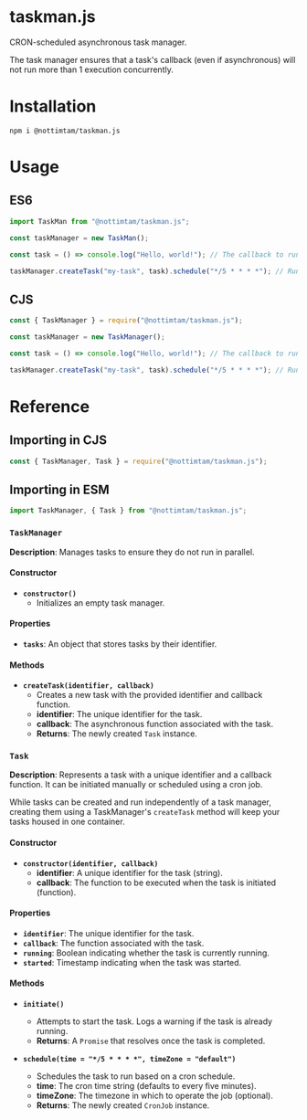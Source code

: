 # taskman.js

CRON-scheduled asynchronous task manager.

The task manager ensures that a task's callback (even if asynchronous) will not run more than 1 execution concurrently.

# Installation

```terminal
npm i @nottimtam/taskman.js
```

# Usage

## ES6

```js
import TaskMan from "@nottimtam/taskman.js";

const taskManager = new TaskMan();

const task = () => console.log("Hello, world!"); // The callback to run.

taskManager.createTask("my-task", task).schedule("*/5 * * * *"); // Run the task every 5 minutes.
```

## CJS

```js
const { TaskManager } = require("@nottimtam/taskman.js");

const taskManager = new TaskManager();

const task = () => console.log("Hello, world!"); // The callback to run.

taskManager.createTask("my-task", task).schedule("*/5 * * * *"); // Run the task every 5 minutes.
```

# Reference

## Importing in CJS

```js
const { TaskManager, Task } = require("@nottimtam/taskman.js");
```

## Importing in ESM

```js
import TaskManager, { Task } from "@nottimtam/taskman.js";
```

### `TaskManager`

**Description**: Manages tasks to ensure they do not run in parallel.

#### Constructor

-   **`constructor()`**
    -   Initializes an empty task manager.

#### Properties

-   **`tasks`**: An object that stores tasks by their identifier.

#### Methods

-   **`createTask(identifier, callback)`**
    -   Creates a new task with the provided identifier and callback function.
    -   **identifier**: The unique identifier for the task.
    -   **callback**: The asynchronous function associated with the task.
    -   **Returns**: The newly created `Task` instance.

### `Task`

**Description**: Represents a task with a unique identifier and a callback function. It can be initiated manually or scheduled using a cron job.

While tasks can be created and run independently of a task manager, creating them using a TaskManager's `createTask` method will keep your tasks housed in one container.

#### Constructor

-   **`constructor(identifier, callback)`**
    -   **identifier**: A unique identifier for the task (string).
    -   **callback**: The function to be executed when the task is initiated (function).

#### Properties

-   **`identifier`**: The unique identifier for the task.
-   **`callback`**: The function associated with the task.
-   **`running`**: Boolean indicating whether the task is currently running.
-   **`started`**: Timestamp indicating when the task was started.

#### Methods

-   **`initiate()`**

    -   Attempts to start the task. Logs a warning if the task is already running.
    -   **Returns**: A `Promise` that resolves once the task is completed.

-   **`schedule(time = "*/5 * * * *", timeZone = "default")`**
    -   Schedules the task to run based on a cron schedule.
    -   **time**: The cron time string (defaults to every five minutes).
    -   **timeZone**: The timezone in which to operate the job (optional).
    -   **Returns**: The newly created `CronJob` instance.
